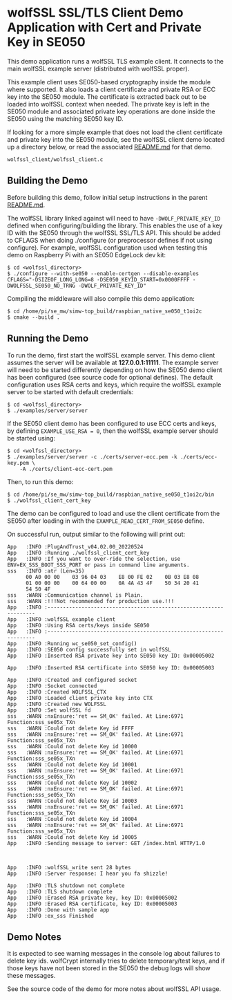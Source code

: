 # wolfSSL SSL/TLS Client Demo Application with Cert and Private Key in SE050

This demo application runs a wolfSSL TLS example client. It connects to the
main wolfSSL example server (distributed with wolfSSL proper).

This example client uses SE050-based cryptography inside the module where
supported. It also loads a client certificate and private RSA or ECC key into
the SE050 module. The certificate is extracted back out to be loaded into
wolfSSL context when needed. The private key is left in the SE050 module and
associated private key operations are done inside the SE050 using the matching
SE050 key ID.

If looking for a more simple example that does not load the client certificate
and private key into the SE050 module, see the wolfSSL client demo located up a
directory below, or read the associated
[README.md](../wolfssl_client/README.md) for that demo.

```
wolfssl_client/wolfssl_client.c
```

## Building the Demo

Before building this demo, follow initial setup instructions in the parent
[README.md](../../README.md).

The wolfSSL library linked against will need to have `-DWOLF_PRIVATE_KEY_ID`
defined when configuring/building the library. This enables the use of a
key ID with the SE050 through the wolfSSL SSL/TLS API. This should be added
to CFLAGS when doing ./configure (or preprocessor defines if not using
configure). For example, wolfSSL configuration used when testing this demo
on Raspberry Pi with an SE050 EdgeLock dev kit:

```
$ cd <wolfssl_directory>
$ ./configure --with-se050 --enable-certgen --disable-examples CFLAGS="-DSIZEOF_LONG_LONG=8 -DSE050_KEYID_START=0x0000FFFF -DWOLFSSL_SE050_NO_TRNG -DWOLF_PRIVATE_KEY_ID"
```

Compiling the middleware will also compile this demo application:

```
$ cd /home/pi/se_mw/simw-top_build/raspbian_native_se050_t1oi2c
$ cmake --build .
```

## Running the Demo

To run the demo, first start the wolfSSL example server. This demo client
assumes the server will be available at **127.0.0.1:11111**. The example
server will need to be started differently depending on how the SE050 demo
client has been configured (see source code for optional defines). The default
configuration uses RSA certs and keys, which require the wolfSSL example
server to be started with default credentials:

```
$ cd <wolfssl_directory>
$ ./examples/server/server
```

If the SE050 client demo has been configured to use ECC certs and keys,
by defining `EXAMPLE_USE_RSA = 0`, then the wolfSSL example server should
be started using:

```
$ cd <wolfssl_directory>
$ ./examples/server/server -c ./certs/server-ecc.pem -k ./certs/ecc-key.pem \
    -A ./certs/client-ecc-cert.pem 
```

Then, to run this demo:

```
$ cd /home/pi/se_mw/simw-top_build/raspbian_native_se050_t1oi2c/bin
$ ./wolfssl_client_cert_key
```

The demo can be configured to load and use the client certificate from the
SE050 after loading in with the `EXAMPLE_READ_CERT_FROM_SE050` define.

On successful run, output similar to the following will print out:

```
App   :INFO :PlugAndTrust_v04.02.00_20220524
App   :INFO :Running ./wolfssl_client_cert_key
App   :INFO :If you want to over-ride the selection, use ENV=EX_SSS_BOOT_SSS_PORT or pass in command line arguments.
sss   :INFO :atr (Len=35)
      00 A0 00 00    03 96 04 03    E8 00 FE 02    0B 03 E8 08
      01 00 00 00    00 64 00 00    0A 4A 43 4F    50 34 20 41
      54 50 4F
sss   :WARN :Communication channel is Plain.
sss   :WARN :!!!Not recommended for production use.!!!
App   :INFO :------------------------------------------------------------------
App   :INFO :wolfSSL example client
App   :INFO :Using RSA certs/keys inside SE050
App   :INFO :------------------------------------------------------------------
App   :INFO :Running wc_se050_set_config()
App   :INFO :SE050 config successfully set in wolfSSL
App   :INFO :Inserted RSA private key into SE050 key ID: 0x00005002

App   :INFO :Inserted RSA certificate into SE050 key ID: 0x00005003

App   :INFO :Created and configured socket
App   :INFO :Socket connected
App   :INFO :Created WOLFSSL_CTX
App   :INFO :Loaded client private key into CTX
App   :INFO :Created new WOLFSSL
App   :INFO :Set wolfSSL fd
sss   :WARN :nxEnsure:'ret == SM_OK' failed. At Line:6971 Function:sss_se05x_TXn
sss   :WARN :Could not delete Key id FFFF
sss   :WARN :nxEnsure:'ret == SM_OK' failed. At Line:6971 Function:sss_se05x_TXn
sss   :WARN :Could not delete Key id 10000
sss   :WARN :nxEnsure:'ret == SM_OK' failed. At Line:6971 Function:sss_se05x_TXn
sss   :WARN :Could not delete Key id 10001
sss   :WARN :nxEnsure:'ret == SM_OK' failed. At Line:6971 Function:sss_se05x_TXn
sss   :WARN :Could not delete Key id 10002
sss   :WARN :nxEnsure:'ret == SM_OK' failed. At Line:6971 Function:sss_se05x_TXn
sss   :WARN :Could not delete Key id 10003
sss   :WARN :nxEnsure:'ret == SM_OK' failed. At Line:6971 Function:sss_se05x_TXn
sss   :WARN :Could not delete Key id 10004
sss   :WARN :nxEnsure:'ret == SM_OK' failed. At Line:6971 Function:sss_se05x_TXn
sss   :WARN :Could not delete Key id 10005
App   :INFO :Sending message to server: GET /index.html HTTP/1.0



App   :INFO :wolfSSL_write sent 28 bytes
App   :INFO :Server response: I hear you fa shizzle!

App   :INFO :TLS shutdown not complete
App   :INFO :TLS shutdown complete
App   :INFO :Erased RSA private key, key ID: 0x00005002
App   :INFO :Erased RSA certificate, key ID: 0x00005003
App   :INFO :Done with sample app
App   :INFO :ex_sss Finished
```

## Demo Notes

It is expected to see warning messages in the console log about failures to
delete key ids. wolfCrypt internally tries to delete temporary/test keys,
and if those keys have not been stored in the SE050 the debug logs will show
these messages.

See the source code of the demo for more notes about wolfSSL API usage.

